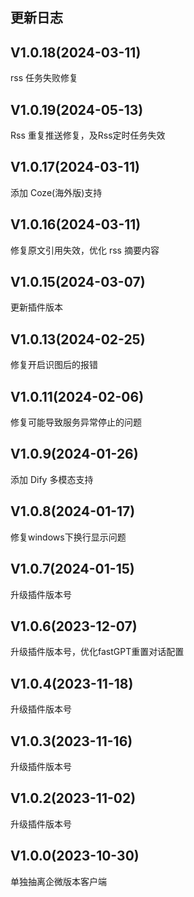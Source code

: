 ## 更新日志

## V1.0.18(2024-03-11)
rss 任务失败修复

## V1.0.19(2024-05-13)
Rss 重复推送修复，及Rss定时任务失效

## V1.0.17(2024-03-11)
添加 Coze(海外版)支持

## V1.0.16(2024-03-11)
修复原文引用失效，优化 rss 摘要内容

## V1.0.15(2024-03-07)
更新插件版本

## V1.0.13(2024-02-25)
修复开启识图后的报错

## V1.0.11(2024-02-06)
修复可能导致服务异常停止的问题

## V1.0.9(2024-01-26)

添加 Dify 多模态支持

## V1.0.8(2024-01-17)

修复windows下换行显示问题

## V1.0.7(2024-01-15)

升级插件版本号

## V1.0.6(2023-12-07)

升级插件版本号，优化fastGPT重置对话配置

## V1.0.4(2023-11-18)

升级插件版本号

## V1.0.3(2023-11-16)

升级插件版本号

## V1.0.2(2023-11-02)

升级插件版本号

## V1.0.0(2023-10-30)

单独抽离企微版本客户端
